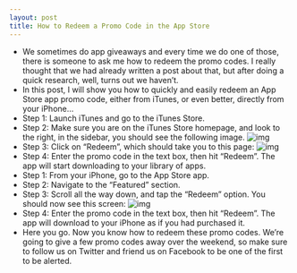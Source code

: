 ```yaml
---
layout: post
title: How to Redeem a Promo Code in the App Store
---
```

* We sometimes do app giveaways and every time we do one of those, there is someone to ask me how to redeem the promo codes. I really thought that we had already written a post about that, but after doing a quick research, well, turns out we haven’t.
* In this post, I will show you how to quickly and easily redeem an App Store app promo code, either from iTunes, or even better, directly from your iPhone…
* Step 1: Launch iTunes and go to the iTunes Store.
* Step 2: Make sure you are on the iTunes Store homepage, and look to the right, in the sidebar, you should see the following image.
![img](http://media.idownloadblog.com/wp-content/uploads/2011/06/Redeem-iTunes-Store.png)
* Step 3: Click on “Redeem”, which should take you to this page:
![img](http://media.idownloadblog.com/wp-content/uploads/2011/06/Redeem-Code-iTunes-Store.png)
* Step 4: Enter the promo code in the text box, then hit “Redeem”. The app will start downloading to your library of apps.
* Step 1: From your iPhone, go to the App Store app.
* Step 2: Navigate to the “Featured” section.
* Step 3: Scroll all the way down, and tap the “Redeem” option. You should now see this screen:
![img](http://media.idownloadblog.com/wp-content/uploads/2011/06/App-Store-redeem.png)
* Step 4: Enter the promo code in the text box, then hit “Redeem”. The app will download to your iPhone as if you had purchased it.
* Here you go. Now you know how to redeem these promo codes. We’re going to give a few promo codes away over the weekend, so make sure to follow us on Twitter and friend us on Facebook to be one of the first to be alerted.

